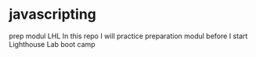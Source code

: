 # javascripting
prep modul LHL
In this repo I will practice preparation modul before I start Lighthouse Lab boot camp
